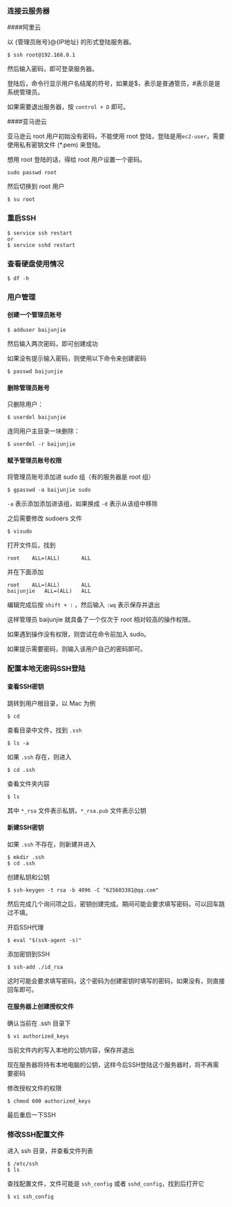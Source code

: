### 连接云服务器

####阿里云

以 {管理员账号}@{IP地址} 的形式登陆服务器。

```shell
$ ssh root@192.168.0.1
```

然后输入密码，即可登录服务器。

登陆后，命令行显示用户名结尾的符号，如果是$，表示是普通管员，#表示是是系统管理员。

如果需要退出服务器，按 `control + D` 即可。

####亚马逊云

亚马逊云 root 用户初始没有密码，不能使用 root 登陆，登陆是用`ec2-user`，需要使用私有密钥文件 (*.pem) 来登陆。

想用  root 登陆的话，得给 root 用户设置一个密码。

```shell
sudo passwd root
```

然后切换到 root 用户

```shell
$ su root
```





### 重启SSH

```shell
$ service ssh restart
or
$ service sshd restart
```



### 查看硬盘使用情况

```shell
$ df -h
```



### 用户管理

#### 创建一个管理员账号

```shell
$ adduser baijunjie
```

然后输入两次密码，即可创建成功

如果没有提示输入密码，则使用以下命令来创建密码

```shell
$ passwd baijunjie
```

#### 删除管理员账号

只删除用户：

```shell
$ userdel baijunjie
```

连同用户主目录一块删除：

```shell
$ userdel -r baijunjie
```

#### 赋予管理员账号权限

将管理员账号添加进 sudo 组（有的服务器是 root 组）

```shell
$ gpasswd -a baijunjie sudo
```

`-a` 表示添加添加进该组，如果换成 `-d` 表示从该组中移除

之后需要修改 sudoers 文件

```shell
$ visudo
```

打开文件后，找到

```shell
root    ALL=(ALL)       ALL
```

并在下面添加

```shell
root    ALL=(ALL)       ALL
baijunjie   ALL=(ALL)   ALL
```

编辑完成后按 `shift + :` ，然后输入 `:wq` 表示保存并退出

这样管理员 baijunjie 就具备了一个仅次于 root 相对较高的操作权限。

如果遇到操作没有权限，则尝试在命令前加入 sudo。

如果提示需要密码，则输入该用户自己的密码即可。



### 配置本地无密码SSH登陆

#### 查看SSH密钥

跳转到用户根目录，以 Mac 为例

```shell
$ cd
```

查看目录中文件，找到 `.ssh`

```shell
$ ls -a
```

如果 `.ssh` 存在，则进入

```shell
$ cd .ssh
```

查看文件夹内容

```shell
$ ls
```

其中 `*_rsa` 文件表示私钥，`*_rsa.pub` 文件表示公钥

#### 新建SSH密钥

如果 `.ssh` 不存在，则新建并进入

```shell
$ mkdir .ssh
$ cd .ssh
```

创建私钥和公钥

```shell
$ ssh-keygen -t rsa -b 4096 -C "625603381@qq.com"
```

然后完成几个询问项之后，密钥创建完成。期间可能会要求填写密码，可以回车跳过不填。

开启SSH代理

```shell
$ eval "$(ssh-agent -s)"
```

添加密钥到SSH

```shell
$ ssh-add ./id_rsa
```

这时可能会要求填写密码，这个密码为创建密钥时填写的密码，如果没有，则直接回车即可。

#### 在服务器上创建授权文件

确认当前在 .ssh 目录下

```shell
$ vi authorized_keys
```

当前文件内的写入本地的公钥内容，保存并退出

现在服务器将持有本地电脑的公钥，这样今后SSH登陆这个服务器时，将不再需要密码

修改授权文件的权限

```shell
$ chmod 600 authorized_keys
```

最后重启一下SSH



### 修改SSH配置文件

进入 ssh 目录，并查看文件列表

```shell
$ /etc/ssh
$ ls
```

查找配置文件，文件可能是 `ssh_config` 或者 `sshd_config`，找到后打开它

```shell
$ vi ssh_config
```



